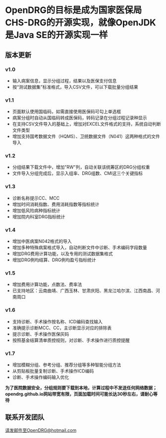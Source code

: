 # OpenDRG的目标是成为国家医保局CHS-DRG的开源实现，就像OpenJDK是Java SE的开源实现一样

## 版本更新
### v1.0 
* 输入病案信息，显示分组过程，结果以及医保支付信息
* 按“测试数据集”标准格式，导入CSV文件，可以下载批量分组结果

### v1.1
* 页面默认使用国临码，如需直接使用医保码可勾上单选框
* 病案分组时自动从国临码转成医保码，转码记录在分组过程记录种显示
* 在支持CSV文件导入的基础上，增加对EXCEL文件格式的支持，系统自动判断文件类型
* 增加支持国考数据文件（HQMS）、卫统数据文件（N041）这两种格式的文件导入

### v1.2
* 分组结果下载文件中，增加"RW"列，自动关联该统筹区的DRG分组权重
* 文件导入分组完成后，显示入组率、DRG组数、CMI这三个关键指标

### v1.3
* 诊断名称提示CC、MCC
* 增加时间消耗指数、费用消耗指数等指标统计
* 增加低风险病种指标统计
* 增加院内科室DRG指标统计

### v1.4
* 增加中医病案N042格式的导入
* 增加多种特殊病案格式导入，自动判断文件中诊断、手术编码字段数量
* 增加DRG费用计算功能，以及专用的测试数据集格式
* 增加DRG例均结算、DRG例均盈亏指标统计

### v1.5
* 增加费用计算功能，点数法、费率法
* 已支持地区：云南曲靖、广西玉林、甘肃庆阳、黑龙江哈尔滨、江西南昌、河南周口

### v1.6
* 支持诊断、手术操作按名称、ICD编码查找输入
* 准确提示诊断MCC、CC，主诊断显示对应的排除表
* 提示诊断、手术操作医保灰码
* 按照基金结算清单质控规则，对诊断、手术操作进行质控提醒

### v1.7
* 增加模糊分组、参考分组、推荐分组等多种智能分组方法
* 从剪贴板批量复制诊断、手术操作ICD编码
* 诊断、手术操作编码输入优化

**为了医院数据安全，分组规则要下载到本地，计算过程中不发送任何网络数据；opendrg.github.io网站带宽有限，页面加载时间可能长达30秒左右，请耐心等待**

## 联系开发团队
请发邮件至OpenDRG@hotmail.com
